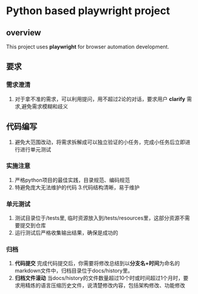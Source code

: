 # Python based playwright project 

## overview
This project uses **playwright** for browser automation development.

## 要求
### 需求澄清
1. 对于拿不准的需求，可以利用提问，用不超过2论的对话，要求用户 **clarify** 需求,避免需求模糊和歧义

## 代码编写
1. 避免大范围改动，将需求拆解成可以独立验证的小任务，完成小任务后立即进行进行单元测试

### 实施注意
1. 严格python项目的最佳实践，目录规范、编码规范
2. 特避免庞大无法维护的代码
3.代码结构清晰，易于维护

### 单元测试
1. 测试目录位于/tests里, 临时资源放入到/tests/resources里，这部分资源不需要提交到仓库
2. 运行测试后严格收集输出结果，确保是成功的

### 归档
1. **代码提交** 完成代码提交后，你需要将修改总结到以**分支名+时间**为命名的markdown文件中，归档目录位于docs/history里。
2. **归档文件滚动** 当docs/history的文件数量超过10个时或时间超过1个月时，要求用精炼的语言压缩历史文件，说清楚修改内容，包括架构修改、功能修改


